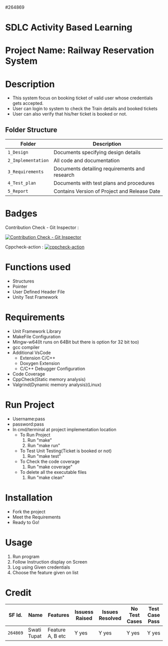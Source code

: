 
#264869
# SDLC Activity Based Learning
# Project Name: Railway Reservation System

# Description
* This system focus on booking ticket of valid user whose credentials gets accepted.
* User can login to system to check the Train details and booked tickets
* User can also verify that his/her ticket is booked or not.
 
## Folder Structure
Folder             | Description
-------------------| -----------------------------------------
`1_Design`         | Documents specifying design details
`2_Implementation` | All code and documentation
`3_Requirements`   | Documents detailing requirements and research
`4_Test_plan`      | Documents with test plans and procedures
`5_Report`         | Contains Version of Project and Release Date

# Badges
Contribution Check - Git Inspector :

[![Contribution Check - Git Inspector](https://github.com/swati-tupat/LTTS_Project/actions/workflows/Git_Inspector.yml/badge.svg)](https://github.com/swati-tupat/LTTS_Project/actions/workflows/Git_Inspector.yml)

Cppcheck-action :
[![cppcheck-action](https://github.com/swati-tupat/LTTS_Project/actions/workflows/cppcheck.yml/badge.svg)](https://github.com/swati-tupat/LTTS_Project/actions/workflows/cppcheck.yml)
# Functions used
* Structures
* Pointer
* User Defined Header File
* Unity Test Framework


# Requirements
* Unit Framework Library
* MakeFile Configuration
* Mingw-w64(It runs on 64Bit but there is option for 32 bit too)
* gcc compiler
* Additional VsCode
  * Extension C/C++ 
  * Doxygen Extension
  * C/C++ Debugger Configuration
* Code Coverage
* CppCheck(Static memory analysis)
* Valgrind(Dynamic memory analysis)(Linux)

# Run Project
* Username:pass
* password:pass
* In cmd/terminal at project implementation location
	* To Run Project
		1. Run "make"
		2. Run "make run"
	* To Test Unit Testing(Ticket is booked or not)
		1. Run "make test"
	* To Check the code coverage
		1. Run "make coverage"
	* To delete all the executable files
		1. Run "make clean"


# Installation
* Fork the project
* Meet the Requirements
* Ready to Go!

# Usage
1. Run program
2. Follow Instruction display on Screen
3. Log using Given credentials
4. Choose the feature given on list

# Credit

SF Id. |  Name   |    Features    | Issuess Raised |Issues Resolved|No Test Cases|Test Case Pass
-------|---------|----------------|----------------|---------------|-------------|--------------
`264869` | Swati Tupat  | Feature A, B etc    | Y yes     | Y yes   |Y yes   |Y yes     

